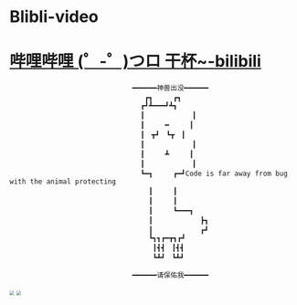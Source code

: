 # Blibli-video
# [哔哩哔哩 (゜-゜)つロ 干杯~-bilibili](https://www.bilibili.com/video/BV1Pt411G7my)
                                  ━━━━━━神兽出没━━━━━━
                                     ┏┓　　　┏┓
                                    ┏┛┻━━━┛┻┓
                                    ┃　　　　　　　┃
                                    ┃　　　━　　　┃
                                    ┃　┳┛　┗┳　┃
                                    ┃　　　　　　　┃
                                    ┃　　　┻　　　┃
                                    ┃　　　　　　　┃
                                    ┗━┓　　　┏━┛Code is far away from bug with the animal protecting
                                      ┃　　　┃  
                                      ┃　　　┃
                                      ┃　　　┗━━━┓
                                      ┃　　　　　　　┣┓
                                      ┃　　　　　　　┏┛
                                      ┗┓┓┏━┳┓┏┛
                                       ┃┫┫　┃┫┫
                                       ┗┻┛　┗┻┛

                                  ━━━━━━请保佑我━━━━━━


<img src="https://user-images.githubusercontent.com/54969136/111414433-f7ba1900-871a-11eb-8c4d-ee73e934fe27.png" style="zoom:50%" />

<img src="https://user-images.githubusercontent.com/54969136/111414448-fdaffa00-871a-11eb-893c-d8624c9ee06d.png" style="zoom:50%" />

